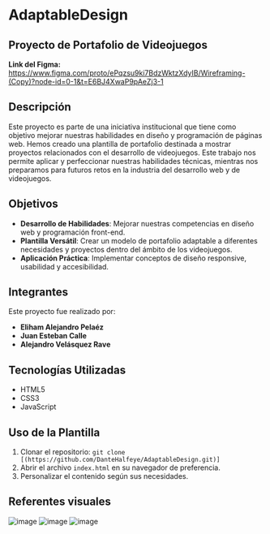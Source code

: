 # AdaptableDesign
## Proyecto de Portafolio de Videojuegos
**Link del Figma:** https://www.figma.com/proto/ePqzsu9ki7BdzWktzXdyIB/Wireframing-(Copy)?node-id=0-1&t=E6BJ4XwaP9pAeZj3-1

## Descripción

Este proyecto es parte de una iniciativa institucional que tiene como objetivo mejorar nuestras habilidades en diseño y programación de páginas web. Hemos creado una plantilla de portafolio destinada a mostrar proyectos relacionados con el desarrollo de videojuegos. Este trabajo nos permite aplicar y perfeccionar nuestras habilidades técnicas, mientras nos preparamos para futuros retos en la industria del desarrollo web y de videojuegos.

## Objetivos

- **Desarrollo de Habilidades**: Mejorar nuestras competencias en diseño web y programación front-end.
- **Plantilla Versátil**: Crear un modelo de portafolio adaptable a diferentes necesidades y proyectos dentro del ámbito de los videojuegos.
- **Aplicación Práctica**: Implementar conceptos de diseño responsive, usabilidad y accesibilidad.

## Integrantes

Este proyecto fue realizado por:

- **Eliham Alejandro Pelaéz**
- **Juan Esteban Calle**
- **Alejandro Velásquez Rave**

## Tecnologías Utilizadas

- HTML5
- CSS3
- JavaScript
<!--- [Framework/Librería específica, si se usó alguna] -->

## Uso de la Plantilla

1. Clonar el repositorio: `git clone [(https://github.com/DanteHalfeye/AdaptableDesign.git)]`
2. Abrir el archivo `index.html` en su navegador de preferencia.
3. Personalizar el contenido según sus necesidades.

## Referentes visuales
![image](https://github.com/user-attachments/assets/58592c3a-dacd-467a-ba79-a3b713edb137)
![image](https://github.com/user-attachments/assets/d32d0927-0348-41ab-9fe1-502d110f5b97)
![image](https://github.com/user-attachments/assets/600806b8-649f-4821-b2dd-bd040363d7d6)



